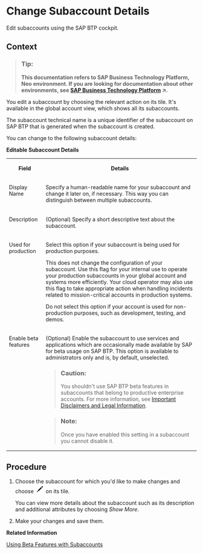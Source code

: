 <!-- copy7614c98f7bce477da9bf057649c78b05 -->

# Change Subaccount Details

Edit subaccounts using the SAP BTP cockpit.



## Context

> ### Tip:  
> **This documentation refers to SAP Business Technology Platform, Neo environment. If you are looking for documentation about other environments, see [SAP Business Technology Platform](https://help.sap.com/viewer/65de2977205c403bbc107264b8eccf4b/Cloud/en-US/6a2c1ab5a31b4ed9a2ce17a5329e1dd8.html "SAP Business Technology Platform (SAP BTP) is an integrated offering comprised of four technology portfolios: database and data management, application development and integration, analytics, and intelligent technologies. The platform offers users the ability to turn data into business value, compose end-to-end business processes, and build and extend SAP applications quickly.") :arrow_upper_right:.**

You edit a subaccount by choosing the relevant action on its tile. It's available in the global account view, which shows all its subaccounts.

The subaccount technical name is a unique identifier of the subaccount on SAP BTP that is generated when the subaccount is created.

You can change to the following subaccount details:

**Editable Subaccount Details**


<table>
<tr>
<th valign="top">

Field



</th>
<th valign="top">

Details



</th>
</tr>
<tr>
<td valign="top">

Display Name



</td>
<td valign="top">

Specify a human-readable name for your subaccount and change it later on, if necessary. This way you can distinguish between multiple subaccounts.



</td>
</tr>
<tr>
<td valign="top">

Description



</td>
<td valign="top">

\(Optional\) Specify a short descriptive text about the subaccount.



</td>
</tr>
<tr>
<td valign="top">

Used for production



</td>
<td valign="top">

Select this option if your subaccount is being used for production purposes.

This does not change the configuration of your subaccount. Use this flag for your internal use to operate your production subaccounts in your global account and systems more efficiently. Your cloud operator may also use this flag to take appropriate action when handling incidents related to mission-critical accounts in production systems.

Do not select this option if your account is used for non-production purposes, such as development, testing, and demos.



</td>
</tr>
<tr>
<td valign="top">

Enable beta features



</td>
<td valign="top">

\(Optional\) Enable the subaccount to use services and applications which are occasionally made available by SAP for beta usage on SAP BTP. This option is available to administrators only and is, by default, unselected.

> ### Caution:  
> You shouldn't use SAP BTP beta features in subaccounts that belong to productive enterprise accounts. For more information, see [Important Disclaimers and Legal Information](https://help.sap.com/viewer/disclaimer).

> ### Note:  
> Once you have enabled this setting in a subaccount you cannot disable it.



</td>
</tr>
</table>



<a name="copy7614c98f7bce477da9bf057649c78b05__steps_jgs_mxw_z5"/>

## Procedure

1.  Choose the subaccount for which you'd like to make changes and choose ![](images/Edit_Icon_abfe424.png) on its tile.

    You can view more details about the subaccount such as its description and additional attributes by choosing *Show More*.

2.  Make your changes and save them.


**Related Information**  




[Using Beta Features with Subaccounts](../10-concepts-neo/account-model-722a475.md#copyb7af89ba49504c5997d409f49cc5d3ae "SAP may offer, and a customer may choose to accept access to functionality, such as a service or application, which is not generally available and has not been validated and quality assured in accordance with SAP standard processes.")

